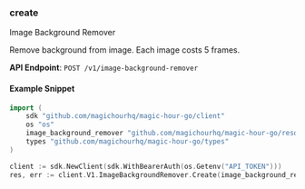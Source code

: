 
### create <a name="create"></a>
Image Background Remover

Remove background from image. Each image costs 5 frames.

**API Endpoint**: `POST /v1/image-background-remover`

#### Example Snippet

```go
import (
	sdk "github.com/magichourhq/magic-hour-go/client"
	os "os"
	image_background_remover "github.com/magichourhq/magic-hour-go/resources/v1/image_background_remover"
	types "github.com/magichourhq/magic-hour-go/types"
)

client := sdk.NewClient(sdk.WithBearerAuth(os.Getenv("API_TOKEN")))
res, err := client.V1.ImageBackgroundRemover.Create(image_background_remover.CreateRequest { Assets: types.PostV1ImageBackgroundRemoverBodyAssets { ImageFilePath: "api-assets/id/1234.png" } })
```
